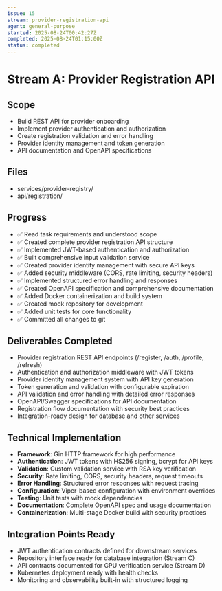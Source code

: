 ```yaml
---
issue: 15
stream: provider-registration-api
agent: general-purpose
started: 2025-08-24T00:42:27Z
completed: 2025-08-24T01:15:00Z
status: completed
---
```


# Stream A: Provider Registration API

## Scope
- Build REST API for provider onboarding
- Implement provider authentication and authorization
- Create registration validation and error handling
- Provider identity management and token generation
- API documentation and OpenAPI specifications

## Files
- services/provider-registry/
- api/registration/

## Progress
- ✅ Read task requirements and understood scope
- ✅ Created complete provider registration API structure
- ✅ Implemented JWT-based authentication and authorization
- ✅ Built comprehensive input validation service
- ✅ Created provider identity management with secure API keys
- ✅ Added security middleware (CORS, rate limiting, security headers)
- ✅ Implemented structured error handling and responses
- ✅ Created OpenAPI specification and comprehensive documentation
- ✅ Added Docker containerization and build system
- ✅ Created mock repository for development
- ✅ Added unit tests for core functionality
- ✅ Committed all changes to git

## Deliverables Completed
- Provider registration REST API endpoints (/register, /auth, /profile, /refresh)
- Authentication and authorization middleware with JWT tokens
- Provider identity management system with API key generation
- Token generation and validation with configurable expiration
- API validation and error handling with detailed error responses
- OpenAPI/Swagger specifications for API documentation
- Registration flow documentation with security best practices
- Integration-ready design for database and other services

## Technical Implementation
- **Framework**: Gin HTTP framework for high performance
- **Authentication**: JWT tokens with HS256 signing, bcrypt for API keys
- **Validation**: Custom validation service with RSA key verification
- **Security**: Rate limiting, CORS, security headers, request timeouts
- **Error Handling**: Structured error responses with request tracing
- **Configuration**: Viper-based configuration with environment overrides
- **Testing**: Unit tests with mock dependencies
- **Documentation**: Complete OpenAPI spec and usage documentation
- **Containerization**: Multi-stage Docker build with security practices

## Integration Points Ready
- JWT authentication contracts defined for downstream services
- Repository interface ready for database integration (Stream C)
- API contracts documented for GPU verification service (Stream D)
- Kubernetes deployment ready with health checks
- Monitoring and observability built-in with structured logging
